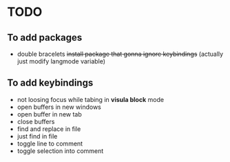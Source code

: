 # TODO
## To add packages
* double bracelets
~~install package that gonna ignore keybindings~~ (actually just modify langmode variable)

## To add keybindings
* not loosing focus while tabing in **visula block** mode
* open buffers in new windows
* open buffer in new tab
* close buffers
* find and replace in file
* just find in file
* toggle line to comment
* toggle selection into comment
